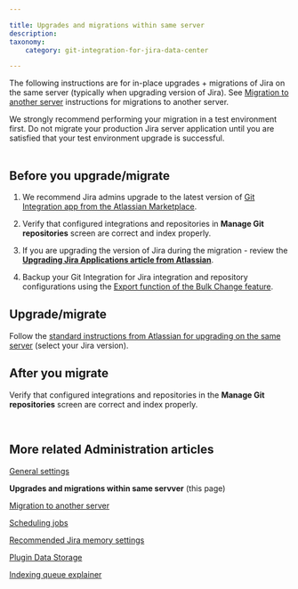 ```yaml
---

title: Upgrades and migrations within same server
description:
taxonomy:
    category: git-integration-for-jira-data-center

---
```


<!-- ADMINISTRATION -->

The following instructions are for in-place upgrades + migrations of Jira on the same server (typically when upgrading version of Jira). See [Migration to another server](/git-integration-for-jira-data-center/migration-to-another-server-gij-self-managed) instructions for migrations to another server.


<div class="bbb-callout bbb--info">
    <div class="irow">
    <div class="ilogobox">
        <span class="logoimg"></span>
    </div>
    <div class="imsgbox">
        We strongly recommend performing your migration in a test environment first. Do not migrate your production Jira server application until you are satisfied that your test environment upgrade is successful.
    </div>
    </div>
</div>
<br>

## Before you upgrade/migrate

1.  We recommend Jira admins upgrade to the latest version of [Git Integration app from the Atlassian Marketplace](https://marketplace.atlassian.com/apps/4984/git-integration-for-jira?hosting=server&tab=versions).

2.  Verify that configured integrations and repositories in **Manage Git repositories** screen are correct and index properly.

3.  If you are upgrading the version of Jira during the migration - review the [**Upgrading Jira Applications article from Atlassian**](https://confluence.atlassian.com/adminjiraserver/upgrading-jira-applications-938846936.html).

4.  Backup your Git Integration for Jira integration and repository configurations using the [Export function of the Bulk Change feature](/git-integration-for-jira-data-center/exporting-repository-configuration-via-bulk-change-gij-self-managed).

## Upgrade/migrate

Follow the [standard instructions from Atlassian for upgrading on the same server](https://confluence.atlassian.com/adminjiraserver/upgrading-jira-applications-938846936.html) (select your Jira version).

## After you migrate

Verify that configured integrations and repositories in the **Manage Git repositories** screen are correct and index properly.

<p>&nbsp;</p>

## More related Administration articles

[General settings](/git-integration-for-jira-data-center/general-settings-gij-self-managed)

**Upgrades and migrations within same servver** (this page)

[Migration to another server](/git-integration-for-jira-data-center/migration-to-another-server-gij-self-managed)

[Scheduling jobs](/git-integration-for-jira-data-center/scheduling-jobs-gij-self-managed)

[Recommended Jira memory settings](/git-integration-for-jira-data-center/recommended-jira-memory-settings-gij-self-managed)

[Plugin Data Storage](/git-integration-for-jira-data-center/plugin-data-storage-gij-self-managed)

[Indexing queue explainer](/git-integration-for-jira-data-center/indexing-queue-explainer-gij-self-managed)

